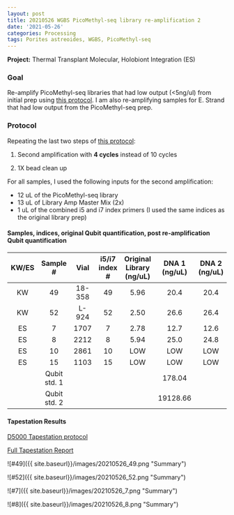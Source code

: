 ```yaml
---
layout: post
title: 20210526 WGBS PicoMethyl-seq library re-amplification 2
date: '2021-05-26'
categories: Processing
tags: Porites astreoides, WGBS, PicoMethyl-seq
---
```


**Project:** Thermal Transplant Molecular, Holobiont Integration (ES)

### Goal

Re-amplify PicoMethyl-seq libraries that had low output (<5ng/ul) from initial prep using [this protocol](https://kevinhwong1.github.io/KevinHWong_Notebook/Thermal-Transplant-WGBS-PicoMethyl-Protocol/). I am also re-amplifying samples for E. Strand that had low output from the PicoMethyl-seq prep.

### Protocol

Repeating the last two steps of [this protocol](https://kevinhwong1.github.io/KevinHWong_Notebook/Thermal-Transplant-WGBS-PicoMethyl-Protocol/):

1) Second amplification with **4 cycles** instead of 10 cycles

2) 1X bead clean up

For all samples, I used the following inputs for the second amplification:
- 12 uL of the PicoMethyl-seq library
- 13 uL of Library Amp Master Mix (2x)
- 1 uL of the combined i5 and i7 index primers (I used the same indices as the original library prep)

#### Samples, indices, original Qubit quantification, post re-amplification Qubit quantification

| KW/ES |   Sample #   |  Vial  | i5/i7 index # | Original Library (ng/uL) | DNA 1 (ng/uL) | DNA 2 (ng/uL) |
|:-----:|:------------:|:------:|:-------------:|:------------------------:|:-------------:|:-------------:|
|   KW  |      49      | 18-358 |       49      |           5.96           |      20.4     |      20.4     |
|   KW  |      52      |  L-924 |       52      |           2.50           |      26.6     |      26.4     |
|   ES  |       7      |  1707  |       7       |           2.78           |      12.7     |      12.6     |
|   ES  |       8      |  2212  |       8       |           5.94           |      25.0     |      24.8     |
|   ES  |      10      |  2861  |       10      |            LOW           |      LOW      |      LOW      |
|   ES  |      15      |  1103  |       15      |            LOW           |      LOW      |      LOW      |
|       | Qubit std. 1 |        |               |                          |     178.04    |               |
|       | Qubit std. 2 |        |               |                          |    19128.66   |               |


#### Tapestation Results

[D5000 Tapestation protocol](https://meschedl.github.io/MESPutnam_Open_Lab_Notebook/DNA-Tapestation/)

[Full Tapestation Report](https://github.com/kevinhwong1/KevinHWong_Notebook/blob/master/images/Tapestation_Results/2021-05-26_tapestation.pdf)


![#49]({{ site.baseurl}}/images/20210526_49.png "Summary")

![#52]({{ site.baseurl}}/images/20210526_52.png "Summary")

![#7]({{ site.baseurl}}/images/20210526_7.png "Summary")

![#8]({{ site.baseurl}}/images/20210526_8.png "Summary")
